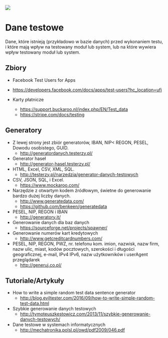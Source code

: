 [![](https://img.shields.io/badge/Facebook-%23TestowanieOprogramowania-blue.svg)](https://www.facebook.com/groups/TestowanieOprogramowania/)


# Dane testowe

Dane, które istnieją (przykładowo w bazie danych) przed wykonaniem testu, i które mają wpływ na testowany moduł lub system, lub na które wywiera wpływ testowany moduł lub system.

## Zbiory

* Facebook Test Users for Apps
 * https://developers.facebook.com/docs/apps/test-users?hc_location=ufi

* Karty płatnicze
  * https://support.buckaroo.nl/index.php/EN/Test_data
  * https://stripe.com/docs/testing 

## Generatory

* Z lewej strony jest zbiór generatorów, IBAN, NIP< REGON, PESEL, Dowodu osobistego, GUID.
  * http://generatordanych.testerzy.pl/
* Generator haseł
  * http://generator-hasel.testerzy.pl/
* HTML, Excel, CSV, XML, SQL.
  * http://testerzy.pl/narzedzia/generator-danych-testowych 
* CSV, JSON, SQL, i Excel.
  * https://www.mockaroo.com/
* Narzędzie z otwartym kodem źródłowym, świetne do generowanie bardzo dużej liczby danych.
  * http://www.generatedata.com/
  * https://github.com/benkeen/generatedata
* PESEL, NIP, REGON i IBAN
  * http://generatory.it/
* Generowanie danych dla baz danych
  * https://sourceforge.net/projects/spawner/
* Generowanie numerów kart kredytowych
  * http://www.getcreditcardnumbers.com/
* PESEL, NIP, REGON, PWZ, nr. telefonu kom.  imion, nazwisk, nazw firm, nazw ulic, miast, kodów pocztowych, szerokości i długości geograficznej, e-mail, IPv4 IPv6, nazw użytkowników i userAgent przeglądarek
  * http://generuj.co.pl/

## Tutoriale/Artykuły

* How to write a simple random test data sentence generator
  * http://blog.eviltester.com/2016/09/how-to-write-simple-random-test-data.html
* Szybkie generowanie danych testowych
  * http://tymoteuszkestowicz.com/2013/11/szybkie-generowanie-danych-testowych/
* Dane testowe w systemach informatycznych
  * http://mechatronika.polsl.pl/owd/pdf2009/046.pdf 
